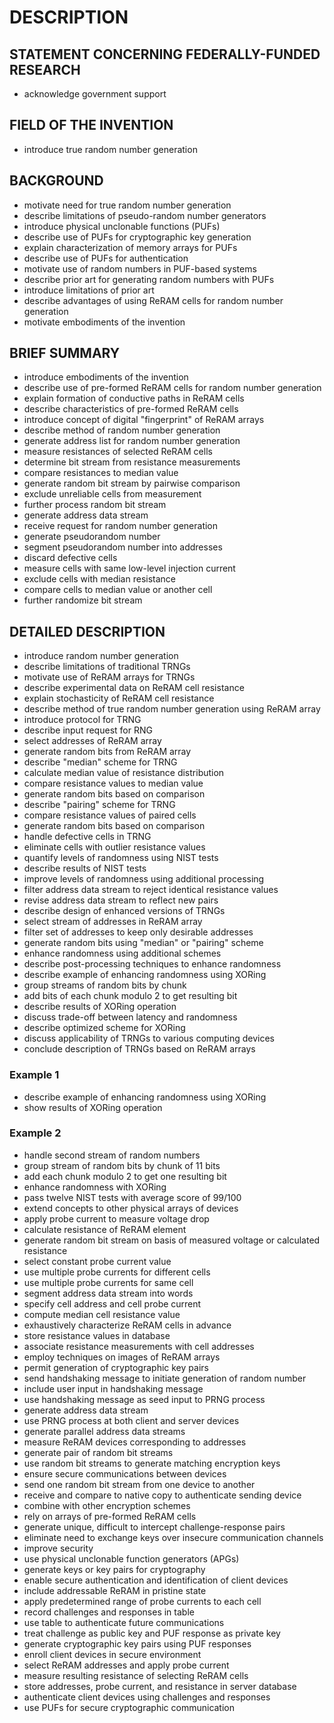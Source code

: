 # DESCRIPTION

## STATEMENT CONCERNING FEDERALLY-FUNDED RESEARCH

- acknowledge government support

## FIELD OF THE INVENTION

- introduce true random number generation

## BACKGROUND

- motivate need for true random number generation
- describe limitations of pseudo-random number generators
- introduce physical unclonable functions (PUFs)
- describe use of PUFs for cryptographic key generation
- explain characterization of memory arrays for PUFs
- describe use of PUFs for authentication
- motivate use of random numbers in PUF-based systems
- describe prior art for generating random numbers with PUFs
- introduce limitations of prior art
- describe advantages of using ReRAM cells for random number generation
- motivate embodiments of the invention

## BRIEF SUMMARY

- introduce embodiments of the invention
- describe use of pre-formed ReRAM cells for random number generation
- explain formation of conductive paths in ReRAM cells
- describe characteristics of pre-formed ReRAM cells
- introduce concept of digital "fingerprint" of ReRAM arrays
- describe method of random number generation
- generate address list for random number generation
- measure resistances of selected ReRAM cells
- determine bit stream from resistance measurements
- compare resistances to median value
- generate random bit stream by pairwise comparison
- exclude unreliable cells from measurement
- further process random bit stream
- generate address data stream
- receive request for random number generation
- generate pseudorandom number
- segment pseudorandom number into addresses
- discard defective cells
- measure cells with same low-level injection current
- exclude cells with median resistance
- compare cells to median value or another cell
- further randomize bit stream

## DETAILED DESCRIPTION

- introduce random number generation
- describe limitations of traditional TRNGs
- motivate use of ReRAM arrays for TRNGs
- describe experimental data on ReRAM cell resistance
- explain stochasticity of ReRAM cell resistance
- describe method of true random number generation using ReRAM array
- introduce protocol for TRNG
- describe input request for RNG
- select addresses of ReRAM array
- generate random bits from ReRAM array
- describe "median" scheme for TRNG
- calculate median value of resistance distribution
- compare resistance values to median value
- generate random bits based on comparison
- describe "pairing" scheme for TRNG
- compare resistance values of paired cells
- generate random bits based on comparison
- handle defective cells in TRNG
- eliminate cells with outlier resistance values
- quantify levels of randomness using NIST tests
- describe results of NIST tests
- improve levels of randomness using additional processing
- filter address data stream to reject identical resistance values
- revise address data stream to reflect new pairs
- describe design of enhanced versions of TRNGs
- select stream of addresses in ReRAM array
- filter set of addresses to keep only desirable addresses
- generate random bits using "median" or "pairing" scheme
- enhance randomness using additional schemes
- describe post-processing techniques to enhance randomness
- describe example of enhancing randomness using XORing
- group streams of random bits by chunk
- add bits of each chunk modulo 2 to get resulting bit
- describe results of XORing operation
- discuss trade-off between latency and randomness
- describe optimized scheme for XORing
- discuss applicability of TRNGs to various computing devices
- conclude description of TRNGs based on ReRAM arrays

### Example 1

- describe example of enhancing randomness using XORing
- show results of XORing operation

### Example 2

- handle second stream of random numbers
- group stream of random bits by chunk of 11 bits
- add each chunk modulo 2 to get one resulting bit
- enhance randomness with XORing
- pass twelve NIST tests with average score of 99/100
- extend concepts to other physical arrays of devices
- apply probe current to measure voltage drop
- calculate resistance of ReRAM element
- generate random bit stream on basis of measured voltage or calculated resistance
- select constant probe current value
- use multiple probe currents for different cells
- use multiple probe currents for same cell
- segment address data stream into words
- specify cell address and cell probe current
- compute median cell resistance value
- exhaustively characterize ReRAM cells in advance
- store resistance values in database
- associate resistance measurements with cell addresses
- employ techniques on images of ReRAM arrays
- permit generation of cryptographic key pairs
- send handshaking message to initiate generation of random number
- include user input in handshaking message
- use handshaking message as seed input to PRNG process
- generate address data stream
- use PRNG process at both client and server devices
- generate parallel address data streams
- measure ReRAM devices corresponding to addresses
- generate pair of random bit streams
- use random bit streams to generate matching encryption keys
- ensure secure communications between devices
- send one random bit stream from one device to another
- receive and compare to native copy to authenticate sending device
- combine with other encryption schemes
- rely on arrays of pre-formed ReRAM cells
- generate unique, difficult to intercept challenge-response pairs
- eliminate need to exchange keys over insecure communication channels
- improve security
- use physical unclonable function generators (APGs)
- generate keys or key pairs for cryptography
- enable secure authentication and identification of client devices
- include addressable ReRAM in pristine state
- apply predetermined range of probe currents to each cell
- record challenges and responses in table
- use table to authenticate future communications
- treat challenge as public key and PUF response as private key
- generate cryptographic key pairs using PUF responses
- enroll client devices in secure environment
- select ReRAM addresses and apply probe current
- measure resulting resistance of selecting ReRAM cells
- store addresses, probe current, and resistance in server database
- authenticate client devices using challenges and responses
- use PUFs for secure cryptographic communication

